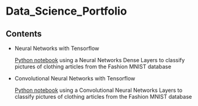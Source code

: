# Data_Science_Portfolio

## Contents
- Neural Networks with Tensorflow 

  [Python notebook](https://github.com/ShaalanMarwan/Data_Science_Portfolio/blob/main/Fashion_Mnist.ipynb) using a Neural Networks Dense Layers to classify pictures of clothing articles from the Fashion MNIST database

- Convolutional Neural Networks with Tensorflow

   [Python notebook](https://github.com/ShaalanMarwan/Data_Science_Portfolio/blob/main/CNN_Fashion_Mnist.ipynb)  using a Convolutional Neural Networks Layers to classify pictures of clothing articles from the Fashion MNIST database
